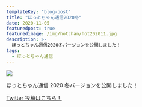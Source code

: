 ```yaml
---
templateKey: "blog-post"
title: "ほっとちゃん通信2020冬"
date: 2020-11-05
featuredpost: true
featuredimage: /img/hotchan/hot202011.jpg
description: >-
  ほっとちゃん通信2020冬バージョンを公開しました！
tags:
  - ほっとちゃん通信
---
```


![](/img/hotchan/hot202011.jpg)

ほっとちゃん通信 2020 冬バージョンを公開しました！

[Twitter 投稿はこちら！](https://twitter.com/hotmeidaimae/status/1324283004479434752)
